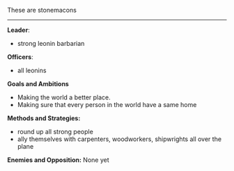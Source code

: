 These are stonemacons 

---

**Leader**:
- strong leonin barbarian

**Officers**:
- all leonins

**Goals and Ambitions**
- Making the world a better place. 
- Making sure that every person in the world have a same home

**Methods and Strategies:** 
- round up all strong people
- ally themselves with carpenters, woodworkers, shipwrights all over the plane 

**Enemies and Opposition:** 
None yet